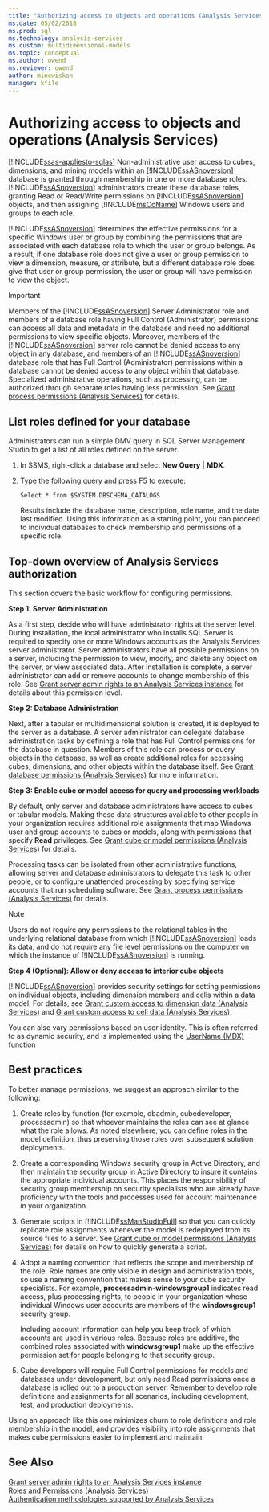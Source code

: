 ```yaml
---
title: "Authorizing access to objects and operations (Analysis Services) | Microsoft Docs"
ms.date: 05/02/2018
ms.prod: sql
ms.technology: analysis-services
ms.custom: multidimensional-models
ms.topic: conceptual
ms.author: owend
ms.reviewer: owend
author: minewiskan
manager: kfile
---
```

# Authorizing access to objects and operations (Analysis Services)
[!INCLUDE[ssas-appliesto-sqlas](../includes/ssas-appliesto-sqlas.md)]
  Non-administrative user access to cubes, dimensions, and mining models within an [!INCLUDE[ssASnoversion](../includes/ssasnoversion-md.md)] database is granted through membership in one or more database roles. [!INCLUDE[ssASnoversion](../includes/ssasnoversion-md.md)] administrators create these database roles, granting Read or Read/Write permissions on [!INCLUDE[ssASnoversion](../includes/ssasnoversion-md.md)] objects, and then assigning [!INCLUDE[msCoName](../includes/msconame-md.md)] Windows users and groups to each role.  
  
 [!INCLUDE[ssASnoversion](../includes/ssasnoversion-md.md)] determines the effective permissions for a specific Windows user or group by combining the permissions that are associated with each database role to which the user or group belongs. As a result, if one database role does not give a user or group permission to view a dimension, measure, or attribute, but a different database role does give that user or group permission, the user or group will have permission to view the object.  
  
> [!IMPORTANT]  
>  Members of the [!INCLUDE[ssASnoversion](../includes/ssasnoversion-md.md)] Server Administrator role and members of a database role having Full Control (Administrator) permissions can access all data and metadata in the database and need no additional permissions to view specific objects. Moreover, members of the [!INCLUDE[ssASnoversion](../includes/ssasnoversion-md.md)] server role cannot be denied access to any object in any database, and members of an [!INCLUDE[ssASnoversion](../includes/ssasnoversion-md.md)] database role that has Full Control (Administrator) permissions within a database cannot be denied access to any object within that database. Specialized administrative operations, such as processing, can be authorized through separate roles having less permission. See [Grant process permissions &#40;Analysis Services&#41;](../../analysis-services/multidimensional-models/grant-process-permissions-analysis-services.md) for details.  
  
## List roles defined for your database  
 Administrators can run a simple DMV query in SQL Server Management Studio to get a list of all roles defined on the server.  
  
1.  In SSMS, right-click a database and select **New Query** | **MDX**.  
  
2.  Type the following query and press F5 to execute:  
  
    ```  
    Select * from $SYSTEM.DBSCHEMA_CATALOGS  
    ```  
  
     Results include the database name, description, role name, and the date last modified. Using this information as a starting point, you can proceed to individual databases to check membership and permissions of a specific role.  
  
## Top-down overview of Analysis Services authorization  
 This section covers the basic workflow for configuring permissions.  
  
 **Step 1: Server Administration**  
  
 As a first step, decide who will have administrator rights at the server level. During installation, the local administrator who installs SQL Server is required to specify one or more Windows accounts as the Analysis Services server administrator. Server administrators have all possible permissions on a server, including the permission to view, modify, and delete any object on the server, or view associated data. After installation is complete, a server administrator can add or remove accounts to change membership of this role. See [Grant server admin rights to an  Analysis Services instance](../../analysis-services/instances/grant-server-admin-rights-to-an-analysis-services-instance.md) for details about this permission level.  
  
 **Step 2: Database Administration**  
  
 Next, after a tabular or multidimensional solution is created, it is deployed to the server as a database. A server administrator can delegate database administration tasks by defining a role that has Full Control permissions for the database in question. Members of this role can process or query objects in the database, as well as create additional roles for accessing cubes, dimensions, and other objects within the database itself. See [Grant database permissions &#40;Analysis Services&#41;](../../analysis-services/multidimensional-models/grant-database-permissions-analysis-services.md) for more information.  
  
 **Step 3: Enable cube or model access for query and processing workloads**  
  
 By default, only server and database administrators have access to cubes or tabular models. Making these data structures available to other people in your organization requires additional role assignments that map Windows user and group accounts to cubes or models, along with permissions that specify **Read** privileges. See [Grant cube or model permissions &#40;Analysis Services&#41;](../../analysis-services/multidimensional-models/grant-cube-or-model-permissions-analysis-services.md) for details.  
  
 Processing tasks can be isolated from other administrative functions, allowing server and database administrators to delegate this task to other people, or to configure unattended processing by specifying service accounts that run scheduling software. See [Grant process permissions &#40;Analysis Services&#41;](../../analysis-services/multidimensional-models/grant-process-permissions-analysis-services.md) for details.  
  
> [!NOTE]  
>  Users do not require any permissions to the relational tables in the underlying relational database from which [!INCLUDE[ssASnoversion](../includes/ssasnoversion-md.md)] loads its data, and do not require any file level permissions on the computer on which the instance of [!INCLUDE[ssASnoversion](../includes/ssasnoversion-md.md)] is running.  
  
 **Step 4 (Optional): Allow or deny access to interior cube objects**  
  
 [!INCLUDE[ssASnoversion](../includes/ssasnoversion-md.md)] provides security settings for setting permissions on individual objects, including dimension members and cells within a data model. For details, see [Grant custom access to dimension data &#40;Analysis Services&#41;](../../analysis-services/multidimensional-models/grant-custom-access-to-dimension-data-analysis-services.md) and [Grant custom access to cell data &#40;Analysis Services&#41;](../../analysis-services/multidimensional-models/grant-custom-access-to-cell-data-analysis-services.md).  
  
 You can also vary permissions based on user identity. This is often referred to as dynamic security, and is implemented using the [UserName &#40;MDX&#41;](/sql/mdx/username-mdx) function  
  
## Best practices  
 To better manage permissions, we suggest an approach similar to the following:  
  
1.  Create roles by function (for example, dbadmin, cubedeveloper, processadmin) so that whoever maintains the roles can see at glance what the role allows. As noted elsewhere, you can define roles in the model definition, thus preserving those roles over subsequent solution deployments.  
  
2.  Create a corresponding Windows security group in Active Directory, and then maintain the security group in Active Directory to insure it contains the appropriate individual accounts. This places the responsibility of security group membership on security specialists who are already have proficiency with the tools and processes used for account maintenance in your organization.  
  
3.  Generate scripts in [!INCLUDE[ssManStudioFull](../includes/ssmanstudiofull-md.md)] so that you can quickly replicate role assignments whenever the model is redeployed from its source files to a server. See [Grant cube or model permissions &#40;Analysis Services&#41;](../../analysis-services/multidimensional-models/grant-cube-or-model-permissions-analysis-services.md) for details on how to quickly generate a script.  
  
4.  Adopt a naming convention that reflects the scope and membership of the role. Role names are only visible in design and administration tools, so use a naming convention that makes sense to your cube security specialists. For example, **processadmin-windowsgroup1** indicates read access, plus processing rights, to people in your organization whose individual Windows user accounts are members of the **windowsgroup1** security group.  
  
     Including account information can help you keep track of which accounts are used in various roles. Because roles are additive, the combined roles associated with **windowsgroup1** make up the effective permission set for people belonging to that security group.  
  
5.  Cube developers will require Full Control permissions for models and databases under development, but only need Read permissions once a database is rolled out to a production server. Remember to develop role definitions and assignments for all scenarios, including development, test, and production deployments.  
  
 Using an approach like this one minimizes churn to role definitions and role membership in the model, and provides visibility into role assignments that makes cube permissions easier to implement and maintain.  
  
## See Also  
 [Grant server admin rights to an  Analysis Services instance](../../analysis-services/instances/grant-server-admin-rights-to-an-analysis-services-instance.md)   
 [Roles and Permissions &#40;Analysis Services&#41;](../../analysis-services/multidimensional-models/roles-and-permissions-analysis-services.md)   
 [Authentication methodologies supported by Analysis Services](../../analysis-services/instances/authentication-methodologies-supported-by-analysis-services.md)  
  
  
